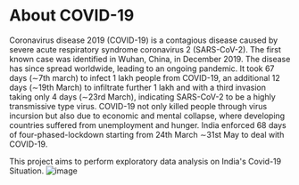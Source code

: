 # About COVID-19
Coronavirus disease 2019 (COVID-19) is a contagious disease caused by severe acute respiratory syndrome coronavirus 2 (SARS-CoV-2). The first known case was identified in Wuhan, China, in December 2019. The disease has since spread worldwide, leading to an ongoing pandemic. It took 67 days (∼7th march) to infect 1 lakh people from COVID-19, an additional 12 days (∼19th March) to infiltrate further 1 lakh and with a third invasion taking only 4 days (∼23rd March), indicating SARS-CoV-2 to be a highly transmissive type virus. COVID-19 not only killed people through virus incursion but also due to economic and mental collapse, where developing countries suffered from unemployment and hunger. India enforced 68 days of four-phased-lockdown starting from 24th March ∼31st May to deal with COVID-19.

This project aims to perform exploratory data analysis on India's Covid-19 Situation.
![image](https://user-images.githubusercontent.com/73715927/151403319-e5890ae2-b029-4870-ae13-0a7a941a91f0.png)
